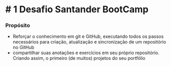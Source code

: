 # # 1 Desafio Santander BootCamp

### Propósito

- Reforçar o conhecimento em git e GitHub, executando todos os passos necessários para criação, atualização e sincronização de um repositório no GitHub
- compartilhar suas anotações e exercícios em seu próprio repositório. Criando assim, o primeiro (de muitos) projetos do seu portfólio 
